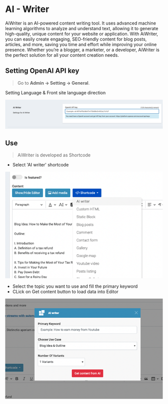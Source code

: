 # AI - Writer

AiWriter is an AI-powered content writing tool. It uses advanced machine learning algorithms to analyze and understand text, allowing it to generate high-quality, unique content for your website or application. With AiWriter, you can easily create engaging, SEO-friendly content for blog posts, articles, and more, saving you time and effort while improving your online presence. Whether you’re a blogger, a marketer, or a developer, AiWriter is the perfect solution for all your content creation needs.

## Setting OpenAI API key
> Go to __Admin -> Setting -> General__.

Setting Language & Front site language direction

![setting-api-key](_images/ai-writer/setting-api-key.png)


## Use

> AiWriter is developed as Shortcode

- Select 'AI writer' shortcode

![shortcode](_images/ai-writer/shortcode1.png)

- Select the topic you want to use and fill the primary keyword
- CLick on Get content button to load data into Editor 

![shortcode](_images/ai-writer/shortcode2.png)